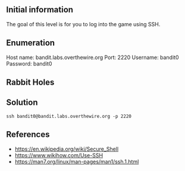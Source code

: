 ## Initial information
The goal of this level is for you to log into the game using SSH.

## Enumeration
Host name: bandit.labs.overthewire.org
Port: 2220
Username: bandit0
Password: bandit0
## Rabbit Holes

## Solution
````
ssh bandit0@bandit.labs.overthewire.org -p 2220
````
## References
- https://en.wikipedia.org/wiki/Secure_Shell
- https://www.wikihow.com/Use-SSH
- https://man7.org/linux/man-pages/man1/ssh.1.html
